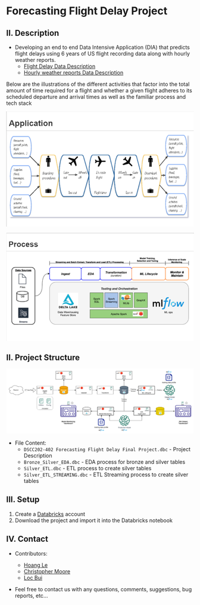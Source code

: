 # Forecasting Flight Delay Project

## II. Description
- Developing an end to end Data Intensive Application (DIA) that predicts flight delays using 6 years of US flight recording data along with  hourly weather reports.
  - <a href='https://transtats.bts.gov/Fields.asp?gnoyr_VQ=FGJ&flf_gnoyr_anzr=g_bagVZR_eRcbegVaT&h5r4_gnoyr_anzr=er2146v0t%20Pn44vr4%20b0-gvzr%20cr4s14zn0pr%20(EMLK-24r5r06)&lrn4_V0s1=E&Sv456_lrn4=EMLK&Yn56_lrn4=FDFE&en6r_V0s1=D&S4r37r0pB=Z106uyB&Qn6n_S4r37r0pB=N007ny,d7n46r4yB,Z106uyB'>Flight Delay Data Description</a>
  - [Hourly weather reports Data Description](https://www.ncei.noaa.gov/data/global-hourly/doc/isd-format-document.pdf)

Below are the illustrations of the different activities that factor into the total amount of time required for a flight and whether a given flight adheres to its scheduled departure and arrival times as well as the familiar process and tech stack

![app](./image/app.png)

![process](./image/process.png)

## II. Project Structure

![structure](./image/structure.png)

- File Content:
  - `DSCC202-402 Forecasting Flight Delay Final Project.dbc` - Project Description
  - `Bronze_Silver_EDA.dbc` - EDA process for bronze and silver tables
  - `Silver_ETL.dbc` - ETL process to create silver tables
  - `Silver_ETL_STREAMING.dbc` - ETL Streaming process to create silver tables

## III. Setup

1. Create a [Databricks](https://databricks.com/) account
2. Download the project and import it into the Databricks notebook

## IV. Contact

- Contributors:
  - [Hoang Le](hle7@u.rochester.edu) 
  - [Christopher Moore](Christopher_Moore@urmc.rochester.edu)
  - [Loc Bui](lbui3@u.rochester.edu)

- Feel free to contact us with any questions, comments, suggestions, bug reports, etc...
